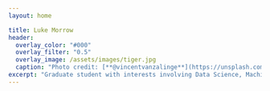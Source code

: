 ```yaml
---
layout: home

title: Luke Morrow
header:
  overlay_color: "#000"
  overlay_filter: "0.5"
  overlay_image: /assets/images/tiger.jpg
  caption: "Photo credit: [**@vincentvanzalinge**](https://unsplash.com/@vincentvanzalinge)"
excerpt: "Graduate student with interests involving Data Science, Machine Learning, Artificial Intelligence, and Cyber Security"
---
```

